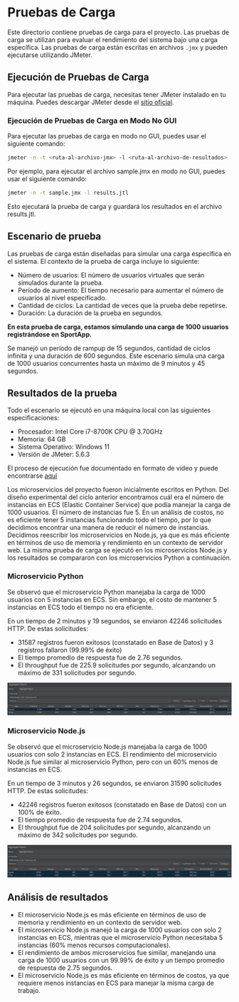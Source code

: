 # Pruebas de Carga

Este directorio contiene pruebas de carga para el proyecto. Las pruebas de carga se utilizan para evaluar el rendimiento
del sistema bajo una carga específica. Las pruebas de carga están escritas en archivos `.jmx` y pueden ejecutarse
utilizando JMeter.

## Ejecución de Pruebas de Carga

Para ejecutar las pruebas de carga, necesitas tener JMeter instalado en tu máquina. Puedes descargar JMeter desde
el [sitio oficial](https://jmeter.apache.org/download_jmeter.cgi).

### Ejecución de Pruebas de Carga en Modo No GUI

Para ejecutar las pruebas de carga en modo no GUI, puedes usar el siguiente comando:

```bash
jmeter -n -t <ruta-al-archivo-jmx> -l <ruta-al-archivo-de-resultados>
```

Por ejemplo, para ejecutar el archivo sample.jmx en modo no GUI, puedes usar el siguiente comando:

```bash
jmeter -n -t sample.jmx -l results.jtl
```

Esto ejecutará la prueba de carga y guardará los resultados en el archivo results.jtl.

## Escenario de prueba

Las pruebas de carga están diseñadas para simular una carga específica en el sistema. El contexto de la prueba de carga
incluye lo siguiente:

- Número de usuarios: El número de usuarios virtuales que serán simulados durante la prueba.
- Período de aumento: El tiempo necesario para aumentar el número de usuarios al nivel especificado.
- Cantidad de ciclos: La cantidad de veces que la prueba debe repetirse.
- Duración: La duración de la prueba en segundos.

**En esta prueba de carga, estamos simulando una carga de 1000 usuarios registrándose en SportApp.**

Se manejó un período de rampup de 15 segundos, cantidad de ciclos infinita y una duración de 600 segundos. Este
escenario simula una carga de 1000 usuarios concurrentes hasta un máximo de 9 minutos y 45 segundos.

## Resultados de la prueba

Todo el escenario se ejecutó en una máquina local con las siguientes especificaciones:

- Procesador: Intel Core i7-8700K CPU @ 3.70GHz
- Memoria: 64 GB
- Sistema Operativo: Windows 11
- Versión de JMeter: 5.6.3

El proceso de ejecución fue documentado en formato de video y puede
encontrarse [aquí](https://drive.google.com/file/d/1o-TImU0fJep55t37dAEZB_1rrpbncUJZ/view?usp=sharing)

Los microservicios del proyecto fueron inicialmente escritos en Python. Del diseño experimental del ciclo anterior
encontramos cuál era el número de instancias en ECS (Elastic Container Service) que podía manejar la carga de 1000
usuarios. El número de instancias fue 5. En un análisis de costos, no es eficiente tener 5 instancias funcionando todo
el tiempo, por lo que decidimos encontrar una manera de reducir el número de instancias. Decidimos reescribir los
microservicios en Node.js, ya que es más eficiente en términos de uso de memoria y rendimiento en un contexto de
servidor web. La misma prueba de carga se ejecutó en los microservicios Node.js y los resultados se compararon con los
microservicios Python a continuación.

### Microservicio Python

Se observó que el microservicio Python manejaba la carga de 1000 usuarios con 5 instancias en ECS. Sin embargo, el
costo de mantener 5 instancias en ECS todo el tiempo no era eficiente.

En un tiempo de 2 minutos y 19 segundos, se enviaron 42246 solicitudes HTTP. De estas solicitudes:

- 31587 registros fueron exitosos (constatado en Base de Datos) y 3 registros fallaron (99.99% de éxito)
- El tiempo promedio de respuesta fue de 2.76 segundos.
- El throughput fue de 225.9 solicitudes por segundo, alcanzando un máximo de 331 solicitudes por segundo.

![Python](resources/python.png)

### Microservicio Node.js

Se observó que el microservicio Node.js manejaba la carga de 1000 usuarios con solo 2 instancias en ECS. El rendimiento
del microservicio Node.js fue similar al microservicio Python, pero con un 60% menos de instancias en ECS.

En un tiempo de 3 minutos y 26 segundos, se enviaron 31590 solicitudes HTTP. De estas solicitudes:

- 42246 registros fueron exitosos (constatado en Base de Datos) con un 100% de éxito.
- El tiempo promedio de respuesta fue de 2.74 segundos.
- El throughput fue de 204 solicitudes por segundo, alcanzando un máximo de 342 solicitudes por segundo.

![Node.js](resources/node.png)

## Análisis de resultados

- El microservicio Node.js es más eficiente en términos de uso de memoria y rendimiento en un contexto de servidor web.
- El microservicio Node.js manejó la carga de 1000 usuarios con solo 2 instancias en ECS, mientras que el microservicio
  Python necesitaba 5 instancias (60% menos recursos computacionales).
- El rendimiento de ambos microservicios fue similar, manejando una carga de 1000 usuarios con un 99.99% de éxito y un
  tiempo promedio de respuesta de 2.75 segundos.
- El microservicio Node.js es más eficiente en términos de costos, ya que requiere menos instancias en ECS para manejar
  la misma carga de trabajo.
